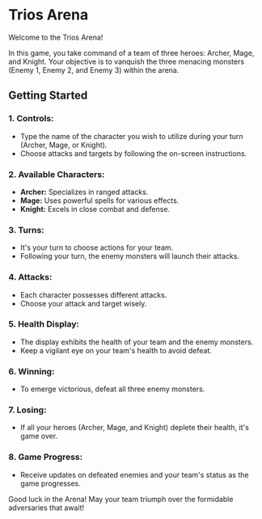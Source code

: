 # Trios Arena

Welcome to the Trios Arena!

In this game, you take command of a team of three heroes: Archer, Mage, and Knight. Your objective is to vanquish the three menacing monsters (Enemy 1, Enemy 2, and Enemy 3) within the arena.

## Getting Started

### 1. Controls:
   - Type the name of the character you wish to utilize during your turn (Archer, Mage, or Knight).
   - Choose attacks and targets by following the on-screen instructions.

### 2. Available Characters:
   - **Archer:** Specializes in ranged attacks.
   - **Mage:** Uses powerful spells for various effects.
   - **Knight:** Excels in close combat and defense.

### 3. Turns:
   - It's your turn to choose actions for your team.
   - Following your turn, the enemy monsters will launch their attacks.

### 4. Attacks:
   - Each character possesses different attacks.
   - Choose your attack and target wisely.

### 5. Health Display:
   - The display exhibits the health of your team and the enemy monsters.
   - Keep a vigilant eye on your team's health to avoid defeat.

### 6. Winning:
   - To emerge victorious, defeat all three enemy monsters.

### 7. Losing:
   - If all your heroes (Archer, Mage, and Knight) deplete their health, it's game over.

### 8. Game Progress:
   - Receive updates on defeated enemies and your team's status as the game progresses.

Good luck in the Arena! May your team triumph over the formidable adversaries that await!

